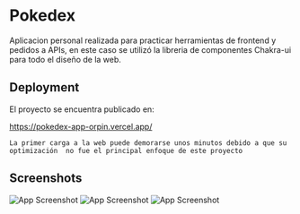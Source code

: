 
# Pokedex



Aplicacion personal realizada para practicar herramientas de frontend y pedidos a APIs, en este caso se utilizó la libreria de componentes Chakra-ui para todo el diseño de la web.
## Deployment

El proyecto se encuentra publicado en:

https://pokedex-app-orpin.vercel.app/

``
La primer carga a la web puede demorarse unos minutos debido a que su optimización 
no fue el principal enfoque de este proyecto
``




## Screenshots

![App Screenshot](https://i.imgur.com/1T8onmS.png)
![App Screenshot](https://i.imgur.com/m7rokQH.png)
![App Screenshot](https://i.imgur.com/4kYObJm.png)


